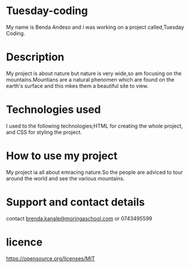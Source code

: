 # Tuesday-coding
My name is Benda Andeso and i was working on a project called,Tuesday Coding.
# Description
My project is about nature but nature is very wide,so am focusing on the mountains.Mountians are a natural phenomen which are found on the earth's surface and this mkes them a beautiful site to view.
# Technologies used
I used to the following technologies;HTML for creating the whole project, and CSS for styling the project.
# How to use my project
My project ia all about emracing nature.So the people are adviced to tour around the world and see the various mountains.
# Support and contact details
contact brenda.kanale@moringaschool.com or 0743495599
# licence
https://opensource.org/licenses/MIT
